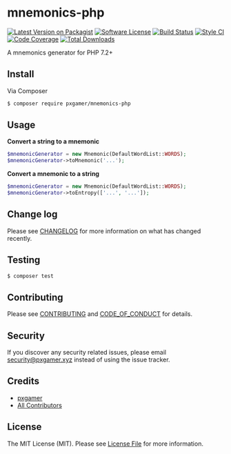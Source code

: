 # mnemonics-php

[![Latest Version on Packagist][ico-version]][link-packagist]
[![Software License][ico-license]](LICENSE.md)
[![Build Status][ico-travis]][link-travis]
[![Style CI][ico-styleci]][link-styleci]
[![Code Coverage][ico-code-quality]][link-code-quality]
[![Total Downloads][ico-downloads]][link-downloads]

A mnemonics generator for PHP 7.2+

## Install

Via Composer

```bash
$ composer require pxgamer/mnemonics-php
```

## Usage

**Convert a string to a mnemonic**

```php
$mnemonicGenerator = new Mnemonic(DefaultWordList::WORDS);
$mnemonicGenerator->toMnemonic('...');
```
**Convert a mnemonic to a string**

```php
$mnemonicGenerator = new Mnemonic(DefaultWordList::WORDS);
$mnemonicGenerator->toEntropy(['...', '...']);
```

## Change log

Please see [CHANGELOG](CHANGELOG.md) for more information on what has changed recently.

## Testing

```bash
$ composer test
```

## Contributing

Please see [CONTRIBUTING](.github/CONTRIBUTING.md) and [CODE_OF_CONDUCT](.github/CODE_OF_CONDUCT.md) for details.

## Security

If you discover any security related issues, please email security@pxgamer.xyz instead of using the issue tracker.

## Credits

- [pxgamer][link-author]
- [All Contributors][link-contributors]

## License

The MIT License (MIT). Please see [License File](LICENSE.md) for more information.

[ico-version]: https://img.shields.io/packagist/v/pxgamer/mnemonics-php.svg?style=flat-square
[ico-license]: https://img.shields.io/badge/license-MIT-brightgreen.svg?style=flat-square
[ico-travis]: https://img.shields.io/travis/pxgamer/mnemonics-php/master.svg?style=flat-square
[ico-styleci]: https://styleci.io/repos/167410085/shield
[ico-code-quality]: https://img.shields.io/codecov/c/github/pxgamer/mnemonics-php.svg?style=flat-square
[ico-downloads]: https://img.shields.io/packagist/dt/pxgamer/mnemonics-php.svg?style=flat-square

[link-packagist]: https://packagist.org/packages/pxgamer/mnemonics-php
[link-travis]: https://travis-ci.com/pxgamer/mnemonics-php
[link-styleci]: https://styleci.io/repos/167410085
[link-code-quality]: https://codecov.io/gh/pxgamer/mnemonics-php
[link-downloads]: https://packagist.org/packages/pxgamer/mnemonics-php
[link-author]: https://github.com/pxgamer
[link-contributors]: ../../contributors
